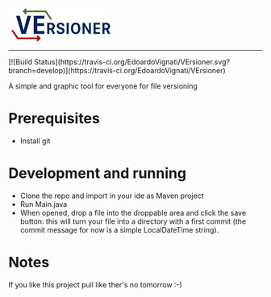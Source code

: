 <img src="https://raw.githubusercontent.com/EdoardoVignati/VErsioner/develop/logo/versioner.png" width="40%">
<hr>
[![Build Status](https://travis-ci.org/EdoardoVignati/VErsioner.svg?branch=develop)](https://travis-ci.org/EdoardoVignati/VErsioner)

A simple and graphic tool for everyone for file versioning

# Prerequisites
- Install git

# Development and running
- Clone the repo and import in your ide as Maven project
- Run Main.java 
- When opened, drop a file into the droppable area and click the save button: this will turn your file into a directory with a first commit (the commit message for now is a simple LocalDateTime string).

# Notes
If you like this project pull like ther's no tomorrow :-)
